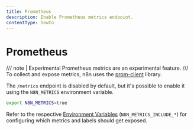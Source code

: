 ```yaml
---
title: Prometheus
description: Enable Prometheus metrics endpoint.
contentType: howto
---
```


# Prometheus

/// note | Experimental
Prometheus metrics are an experimental feature.
///
To collect and expose metrics, n8n uses the [prom-client](https://www.npmjs.com/package/prom-client) library.

The `/metrics` endpoint is disabled by default, but it's possible to enable it using the `N8N_METRICS` environment variable.

```bash
export N8N_METRICS=true
```

Refer to the respective [Environment Variables](/hosting/configuration/environment-variables/#endpoints) (`N8N_METRICS_INCLUDE_*`) for configuring which metrics and labels should get exposed.
